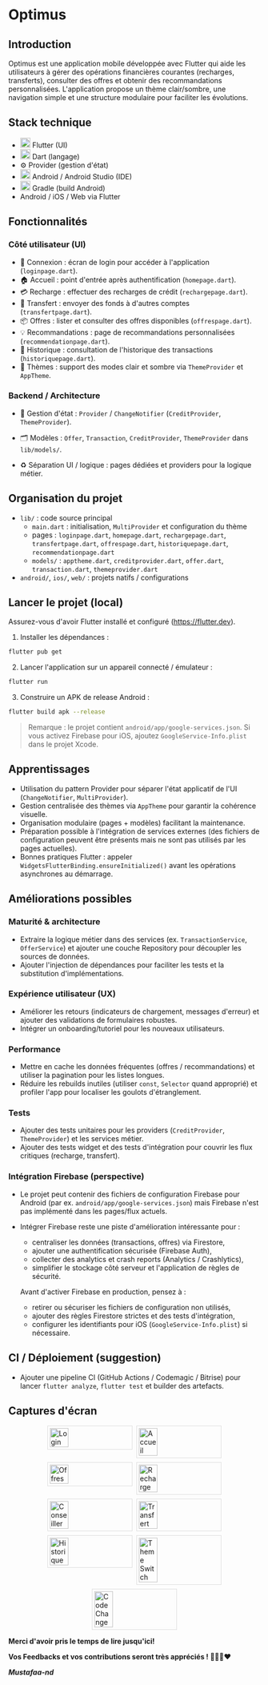 
# Optimus

## Introduction
Optimus est une application mobile développée avec Flutter qui aide les utilisateurs à gérer des opérations financières courantes (recharges, transferts), consulter des offres et obtenir des recommandations personnalisées. L'application propose un thème clair/sombre, une navigation simple et une structure modulaire pour faciliter les évolutions.

## Stack technique
- <img src="https://cdn.jsdelivr.net/gh/devicons/devicon/icons/flutter/flutter-original.svg" alt="Flutter" width="20"/> Flutter (UI)
- <img src="https://cdn.jsdelivr.net/gh/devicons/devicon/icons/dart/dart-original.svg" alt="Dart" width="20"/> Dart (langage)
- ⚙️ Provider (gestion d'état)
- <img src="https://cdn.jsdelivr.net/gh/devicons/devicon/icons/android/android-original.svg" alt="Android" width="20"/> Android / Android Studio (IDE)
- <img src="assets/LogoGradle.png" alt="Gradle" width="20"/> Gradle (build Android)
- Android / iOS / Web via Flutter

## Fonctionnalités

### Côté utilisateur (UI)
- 🔑 Connexion : écran de login pour accéder à l'application (`loginpage.dart`).
- 🏠 Accueil : point d'entrée après authentification (`homepage.dart`).
- 💳 Recharge : effectuer des recharges de crédit (`rechargepage.dart`).
- 🔁 Transfert : envoyer des fonds à d'autres comptes (`transfertpage.dart`).
- 📦 Offres : lister et consulter des offres disponibles (`offrespage.dart`).
- 💡 Recommandations : page de recommandations personnalisées (`recommendationpage.dart`).
- 📜 Historique : consultation de l'historique des transactions (`historiquepage.dart`).
- 🎨 Thèmes : support des modes clair et sombre via `ThemeProvider` et `AppTheme`.

### Backend / Architecture
- 🧭 Gestion d'état : `Provider` / `ChangeNotifier` (`CreditProvider`, `ThemeProvider`).
- 🗂 Modèles : `Offer`, `Transaction`, `CreditProvider`, `ThemeProvider` dans `lib/models/`.
 
- ♻️ Séparation UI / logique : pages dédiées et providers pour la logique métier.

## Organisation du projet
- `lib/` : code source principal
	- `main.dart` : initialisation, `MultiProvider` et configuration du thème
	- pages : `loginpage.dart`, `homepage.dart`, `rechargepage.dart`, `transfertpage.dart`, `offrespage.dart`, `historiquepage.dart`, `recommendationpage.dart`
	- `models/` : `apptheme.dart`, `creditprovider.dart`, `offer.dart`, `transaction.dart`, `themeprovider.dart`
- `android/`, `ios/`, `web/` : projets natifs / configurations

## Lancer le projet (local)
Assurez-vous d'avoir Flutter installé et configuré (https://flutter.dev).

1. Installer les dépendances :

```bash
flutter pub get
```

2. Lancer l'application sur un appareil connecté / émulateur :

```bash
flutter run
```

3. Construire un APK de release Android :

```bash
flutter build apk --release
```

> Remarque : le projet contient `android/app/google-services.json`. Si vous activez Firebase pour iOS, ajoutez `GoogleService-Info.plist` dans le projet Xcode.

## Apprentissages
- Utilisation du pattern Provider pour séparer l'état applicatif de l'UI (`ChangeNotifier`, `MultiProvider`).
- Gestion centralisée des thèmes via `AppTheme` pour garantir la cohérence visuelle.
- Organisation modulaire (pages + modèles) facilitant la maintenance.
- Préparation possible à l'intégration de services externes (des fichiers de configuration peuvent être présents mais ne sont pas utilisés par les pages actuelles).
- Bonnes pratiques Flutter : appeler `WidgetsFlutterBinding.ensureInitialized()` avant les opérations asynchrones au démarrage.

## Améliorations possibles

### Maturité & architecture
- Extraire la logique métier dans des services (ex. `TransactionService`, `OfferService`) et ajouter une couche Repository pour découpler les sources de données.
- Ajouter l'injection de dépendances pour faciliter les tests et la substitution d'implémentations.

### Expérience utilisateur (UX)
- Améliorer les retours (indicateurs de chargement, messages d'erreur) et ajouter des validations de formulaires robustes.
- Intégrer un onboarding/tutoriel pour les nouveaux utilisateurs.

### Performance
- Mettre en cache les données fréquentes (offres / recommandations) et utiliser la pagination pour les listes longues.
- Réduire les rebuilds inutiles (utiliser `const`, `Selector` quand approprié) et profiler l'app pour localiser les goulots d'étranglement.

### Tests
- Ajouter des tests unitaires pour les providers (`CreditProvider`, `ThemeProvider`) et les services métier.
- Ajouter des tests widget et des tests d'intégration pour couvrir les flux critiques (recharge, transfert).

### Intégration Firebase (perspective)
- Le projet peut contenir des fichiers de configuration Firebase pour Android (par ex. `android/app/google-services.json`) mais Firebase n'est pas implémenté dans les pages/flux actuels.
- Intégrer Firebase reste une piste d'amélioration intéressante pour :
	- centraliser les données (transactions, offres) via Firestore,
	- ajouter une authentification sécurisée (Firebase Auth),
	- collecter des analytics et crash reports (Analytics / Crashlytics),
	- simplifier le stockage côté serveur et l'application de règles de sécurité.
  
	Avant d'activer Firebase en production, pensez à :
	- retirer ou sécuriser les fichiers de configuration non utilisés,
	- ajouter des règles Firestore strictes et des tests d'intégration,
	- configurer les identifiants pour iOS (`GoogleService-Info.plist`) si nécessaire.

## CI / Déploiement (suggestion)
- Ajouter une pipeline CI (GitHub Actions / Codemagic / Bitrise) pour lancer `flutter analyze`, `flutter test` et builder des artefacts.

## Captures d'écran

<div style="display:flex;flex-wrap:wrap;gap:8px;justify-content:center;">
    <img src="assets/Screenshot_Login.png" alt="Login" style="width:23%;min-width:160px;border:1px solid #ddd;padding:4px;" />
	<img src="assets/Screenshot_Accueil.png" alt="Accueil" style="width:23%;min-width:160px;border:1px solid #ddd;padding:4px;" />
	<img src="assets/Screenshot_Offres.png" alt="Offres" style="width:23%;min-width:160px;border:1px solid #ddd;padding:4px;" />
	<img src="assets/Screenshot_Recharge.png" alt="Recharge" style="width:23%;min-width:160px;border:1px solid #ddd;padding:4px;" />
    <img src="assets/Screenshot_Conseiller.png" alt="Conseiller" style="width:23%;min-width:160px;border:1px solid #ddd;padding:4px;" />
	<img src="assets/Screenshot_Transfert.png" alt="Transfert" style="width:23%;min-width:160px;border:1px solid #ddd;padding:4px;" />
	<img src="assets/Screenshot_Historique.png" alt="Historique" style="width:23%;min-width:160px;border:1px solid #ddd;padding:4px;" />
	<img src="assets/Screenshot_ThemeSwitch.png" alt="Theme Switch" style="width:23%;min-width:160px;border:1px solid #ddd;padding:4px;" />
	<img src="assets/Screenshot_CodeChange.png" alt="Code Change" style="width:23%;min-width:160px;border:1px solid #ddd;padding:4px;" />
</div>


**Merci d'avoir pris le temps de lire jusqu'ici!**

**Vos Feedbacks et vos contributions seront très appréciés ! 👨🏾‍💻❤️**

**_Mustafaa-nd_**